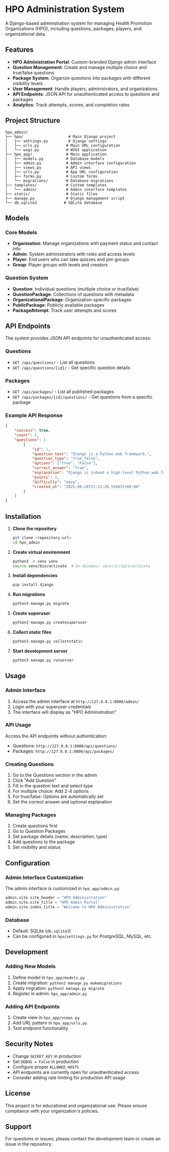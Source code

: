 # HPO Administration System

A Django-based administration system for managing Health Promotion Organizations (HPO), including questions, packages, players, and organizational data.

## Features

- **HPO Administration Portal**: Custom-branded Django admin interface
- **Question Management**: Create and manage multiple choice and true/false questions
- **Package System**: Organize questions into packages with different visibility levels
- **User Management**: Handle players, administrators, and organizations
- **API Endpoints**: JSON API for unauthenticated access to questions and packages
- **Analytics**: Track attempts, scores, and completion rates

## Project Structure

```
hpo_admin/
├── hpo/                    # Main Django project
│   ├── settings.py         # Django settings
│   ├── urls.py            # Main URL configuration
│   └── wsgi.py            # WSGI application
├── hpo_app/               # Main application
│   ├── models.py          # Database models
│   ├── admin.py           # Admin interface configuration
│   ├── views.py           # API views
│   ├── urls.py            # App URL configuration
│   ├── forms.py           # Custom forms
│   └── migrations/        # Database migrations
├── templates/             # Custom templates
│   └── admin/             # Admin interface templates
├── static/                # Static files
├── manage.py              # Django management script
└── db.sqlite3            # SQLite database
```

## Models

### Core Models
- **Organisation**: Manage organizations with payment status and contact info
- **Admin**: System administrators with roles and access levels
- **Player**: End users who can take quizzes and join groups
- **Group**: Player groups with levels and creators

### Question System
- **Question**: Individual questions (multiple choice or true/false)
- **QuestionPackage**: Collections of questions with metadata
- **OrganizationalPackage**: Organization-specific packages
- **PublicPackage**: Publicly available packages
- **PackageAttempt**: Track user attempts and scores

## API Endpoints

The system provides JSON API endpoints for unauthenticated access:

### Questions
- `GET /api/questions/` - List all questions
- `GET /api/questions/{id}/` - Get specific question details

### Packages
- `GET /api/packages/` - List all published packages
- `GET /api/packages/{id}/questions/` - Get questions from a specific package

### Example API Response
```json
{
    "success": true,
    "count": 5,
    "questions": [
        {
            "id": 1,
            "question_text": "Django is a Python web framework.",
            "question_type": "true_false",
            "options": ["True", "False"],
            "correct_answer": "True",
            "explanation": "Django is indeed a high-level Python web framework...",
            "points": 1,
            "difficulty": "easy",
            "created_at": "2025-08-20T21:22:20.526631+00:00"
        }
    ]
}
```

## Installation

1. **Clone the repository**
   ```bash
   git clone <repository-url>
   cd hpo_admin
   ```

2. **Create virtual environment**
   ```bash
   python3 -m venv venv
   source venv/bin/activate  # On Windows: venv\Scripts\activate
   ```

3. **Install dependencies**
   ```bash
   pip install django
   ```

4. **Run migrations**
   ```bash
   python3 manage.py migrate
   ```

5. **Create superuser**
   ```bash
   python3 manage.py createsuperuser
   ```

6. **Collect static files**
   ```bash
   python3 manage.py collectstatic
   ```

7. **Start development server**
   ```bash
   python3 manage.py runserver
   ```

## Usage

### Admin Interface
1. Access the admin interface at `http://127.0.0.1:8000/admin/`
2. Login with your superuser credentials
3. The interface will display as "HPO Administration"

### API Usage
Access the API endpoints without authentication:
- Questions: `http://127.0.0.1:8000/api/questions/`
- Packages: `http://127.0.0.1:8000/api/packages/`

### Creating Questions
1. Go to the Questions section in the admin
2. Click "Add Question"
3. Fill in the question text and select type
4. For multiple choice: Add 2-4 options
5. For true/false: Options are automatically set
6. Set the correct answer and optional explanation

### Managing Packages
1. Create questions first
2. Go to Question Packages
3. Set package details (name, description, type)
4. Add questions to the package
5. Set visibility and status

## Configuration

### Admin Interface Customization
The admin interface is customized in `hpo_app/admin.py`:
```python
admin.site.site_header = "HPO Administration"
admin.site.site_title = "HPO Admin Portal"
admin.site.index_title = "Welcome to HPO Administration"
```

### Database
- Default: SQLite (`db.sqlite3`)
- Can be configured in `hpo/settings.py` for PostgreSQL, MySQL, etc.

## Development

### Adding New Models
1. Define model in `hpo_app/models.py`
2. Create migration: `python3 manage.py makemigrations`
3. Apply migration: `python3 manage.py migrate`
4. Register in admin: `hpo_app/admin.py`

### Adding API Endpoints
1. Create view in `hpo_app/views.py`
2. Add URL pattern in `hpo_app/urls.py`
3. Test endpoint functionality

## Security Notes

- Change `SECRET_KEY` in production
- Set `DEBUG = False` in production
- Configure proper `ALLOWED_HOSTS`
- API endpoints are currently open for unauthenticated access
- Consider adding rate limiting for production API usage

## License

This project is for educational and organizational use. Please ensure compliance with your organization's policies.

## Support

For questions or issues, please contact the development team or create an issue in the repository.
